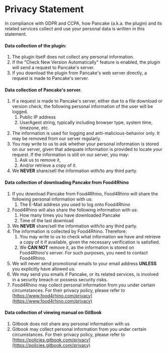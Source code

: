 # Privacy Statement

In compliance with GDPR and CCPA, how Pancake \(a.k.a. the plugin\) and its related services collect and use your personal data is written in this statement.

#### Data collection of the plugin:

1. The plugin itself does not collect any personal information.
2. If the "Check New Version Automatically" feature is enabled, the plugin will send a request to Pancake's server.
3. If you download the plugin from Pancake's web server directly, a request is made to Pancake's server.

#### Data collection of Pancake's server.

1. If a request is made to Pancake's server, either due to a file download or version check, the following personal information of the user will be logged.
   1. Public IP address
   2. UserAgent string, typically including browser type, system time, timezone, etc.
2. The information is used for logging and anti-malicious-behavior only. It may be removed from our server regularly.
3. You may write to us to ask whether your personal information is stored on our server, given that adequate information is provided to locate your request. If the information is still on our server, you may:
   1. Ask us to remove it,
   2. And/or retrieve a copy of it.
4. We **NEVER** share/sell the information with/to any third party.

#### Data collection of downloading Pancake from Food4Rhino

1. If you download Pancake from Food4Rhino, Food4Rhino will share the following personal information with us:
   1. The E-Mail address you used to log onto Food4Rhino
2. Food4Rhino will also share the following information with us:
   1. How many times you have downloaded Pancake
   2. Time of the last download
3. We **NEVER** share/sell the information with/to any third party.
4. The information is collected by Food4Rhino. Therefore: 
   1. You may write to us to check what information we have and retrieve a copy of it if available, given the necessary verification is satisfied. 
   2. We **CAN NOT** remove it, as the information is stored on Food4Rhino's server. For such purposes, you need to contact Food4Rhino.
5. We will never send promotional emails to your email address **UNLESS** you explicitly have allowed us.
6. We may send you emails if Pancake, or its related services, is involved in a security breach or possess security risks.
7. Food4Rhino may collect personal information from you under certain circumstances. For their privacy policy, please refer to [https://www.food4rhino.com/privacy](https://www.food4rhino.com/privacy)

#### Data collection of viewing manual on GitBook

1. Gitbook does not share any personal information with us
2. Gitbook may collect personal information from you under certain circumstances. For their privacy policy, please refer to [https://policies.gitbook.com/privacy](https://policies.gitbook.com/privacy)

